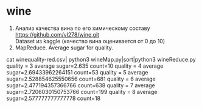 # wine
1. Анализ качества вина по его химическому составу	
https://github.com/vl278/wine.git		
Dataset из kaggle	 (качество вина оценивается от 0 до 10)	
2. MapReduce. Average sugar for quality.

cat winequality-red.csv| python3 wineMap.py|sort|python3 wineReduce.py
quality = 3 average sugar=2.635 count=10
quality = 4 average sugar=2.69433962264151 count=53
quality = 5 average sugar=2.528854625550656 count=681
quality = 6 average sugar=2.477194357366766 count=638
quality = 7 average sugar=2.7206030150753766 count=199
quality = 8 average sugar=2.577777777777778 count=18

